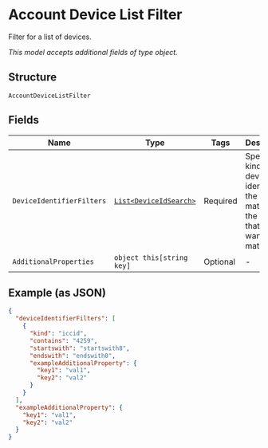 
# Account Device List Filter

Filter for a list of devices.

*This model accepts additional fields of type object.*

## Structure

`AccountDeviceListFilter`

## Fields

| Name | Type | Tags | Description |
|  --- | --- | --- | --- |
| `DeviceIdentifierFilters` | [`List<DeviceIdSearch>`](../../doc/models/device-id-search.md) | Required | Specify the kind of the device identifier, the type of match, and the string that you want to match. |
| `AdditionalProperties` | `object this[string key]` | Optional | - |

## Example (as JSON)

```json
{
  "deviceIdentifierFilters": [
    {
      "kind": "iccid",
      "contains": "4259",
      "startswith": "startswith8",
      "endswith": "endswith0",
      "exampleAdditionalProperty": {
        "key1": "val1",
        "key2": "val2"
      }
    }
  ],
  "exampleAdditionalProperty": {
    "key1": "val1",
    "key2": "val2"
  }
}
```

